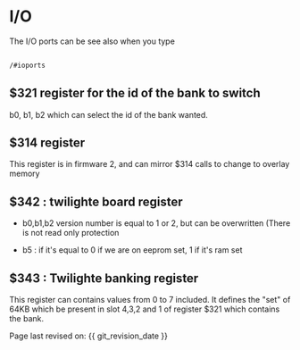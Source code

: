 # I/O

The I/O ports can be see also when you type

``` bash

/#ioports

```

## $321 register for the id of the bank to switch

b0, b1, b2 which can select the id of the bank wanted.

## $314 register

This register is in firmware 2, and can mirror $314 calls to change to overlay memory

## $342 : twilighte board register

* b0,b1,b2 version number is equal to 1 or 2, but can be overwritten (There is not read only protection

* b5 : if it's equal to 0 if we are on eeprom set, 1 if it's ram set

## $343 : Twilighte banking register

This register can contains values from 0 to 7 included. It defines the "set" of 64KB which be present in slot 4,3,2 and 1 of register $321 which contains the bank.


Page last revised on: {{ git_revision_date }}
